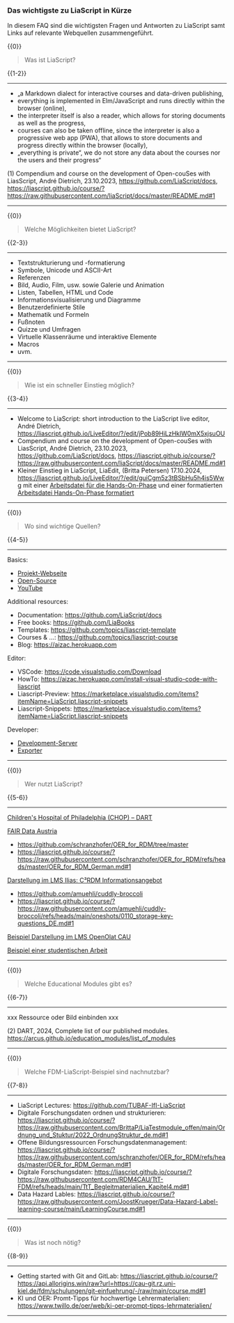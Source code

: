 

<!--
author:   Canan Hastik, Gudrun Schwenk
email:    c.hastik@igsd-ev.de
version:  0.1.0
language: 
icon:     https://raw.githubusercontent.com/chastik/Beratung_Dateityp_Bild/refs/heads/main/SODa-Logo_full.svg
link:     https://raw.githubusercontent.com/chastik/Beratung/refs/heads/main/soda.css
comment:  Dieses Modul....
-->


### Das wichtigste zu LiaScript in Kürze

In diesem FAQ sind die wichtigsten Fragen und Antworten zu LiaScript samt Links auf relevante Webquellen zusammengeführt. 

{{0}}
>Was ist LiaScript?

{{1-2}}
***************
- „a Markdown dialect for interactive courses and data-driven publishing,
- everything is implemented in Elm/JavaScript and runs directly within the browser (online),
- the interpreter itself is also a reader, which allows for storing documents as well as the progress,
- courses can also be taken offline, since the interpreter is also a progressive web app (PWA), that allows to store documents and progress directly within the browser (locally),
- „everything is private“, we do not store any data about the courses nor the users and their progress“ 

(1) Compendium and course on the development of Open-couSes with LiasScript, André Dietrich, 23.10.2023,  https://github.com/LiaScript/docs, https://liascript.github.io/course/?https://raw.githubusercontent.com/liaScript/docs/master/README.md#1

***************


{{0}}
>Welche Möglichkeiten bietet LiaScript?

{{2-3}}
***************
- Textstrukturierung und -formatierung
- Symbole, Unicode und ASCII-Art
- Referenzen
- Bild, Audio, Film, usw. sowie Galerie und Animation
- Listen, Tabellen, HTML und Code
- Informationsvisualisierung und Diagramme
- Benutzerdefinierte Stile
- Mathematik und Formeln
- Fußnoten
- Quizze und Umfragen
- Virtuelle Klassenräume und interaktive Elemente
- Macros
- uvm.

***************

{{0}}
>Wie ist ein schneller Einstieg möglich?

{{3-4}}
***************
- Welcome to LiaScript: short introduction to the LiaScript live editor, André Dietrich, https://liascript.github.io/LiveEditor/?/edit/jPob89HiLzHklW0mX5xjsuOU
- Compendium and course on the development of Open-couSes with LiasScript, André Dietrich, 23.10.2023, https://github.com/LiaScript/docs, https://liascript.github.io/course/?https://raw.githubusercontent.com/liaScript/docs/master/README.md#1
- Kleiner Einstieg in LiaScript, LiaEdit, (Britta Petersen) 17.10.2024, https://liascript.github.io/LiveEditor/?/edit/guiCgm5z3tBSbHu5h4is5Wwg mit einer [Arbeitsdatei für die Hands-On-Phase](https://liascript.github.io/LiveEditor/?/show/file/https://raw.githubusercontent.com/RDM4CAU/LiaPlayground/refs/heads/main/Einstieg-LiaScript_unformatiert.md) und einer formatierten [Arbeitsdatei Hands-On-Phase formatiert](https://liascript.github.io/LiveEditor/?/show/file/https://raw.githubusercontent.com/RDM4CAU/LiaPlayground/refs/heads/main/Einstieg-LiaScript.md)

***************

{{0}}
>Wo sind wichtige Quellen?

{{4-5}}
***************
Basics:

+ [Projekt-Webseite](https://LiaScript.github.io)
+ [Open-Source](https://github.com/liascript)
+ [YouTube](https://www.youtube.com/channel/UCyiTe2GkW_u05HSdvUblGYg)

Additional resources:

- Documentation: https://github.com/LiaScript/docs
- Free books: https://github.com/LiaBooks
- Templates: https://github.com/topics/liascript-template
- Courses & …: https://github.com/topics/liascript-course
- Blog: https://aizac.herokuapp.com

Editor: 

- VSCode: https://code.visualstudio.com/Download
- HowTo: https://aizac.herokuapp.com/install-visual-studio-code-with-liascript
- Liascript-Preview: https://marketplace.visualstudio.com/items?itemName=LiaScript.liascript-snippets
- Liascript-Snippets: https://marketplace.visualstudio.com/items?itemName=LiaScript.liascript-snippets 

Developer:

+ [Development-Server](https://www.npmjs.com/package/@liascript/devserver)
+ [Exporter](https://www.npmjs.com/package/@liascript/exporter)

***************

{{0}}
>Wer nutzt LiaScript?

{{5-6}}
***************
[Children's Hospital of Philadelphia (CHOP) – DART](https://arcus.github.io/education_modules/list_of_modules)

[FAIR Data Austria](https://zenodo.org/records/6923344)

- https://github.com/schranzhofer/OER_for_RDM/tree/master
- https://liascript.github.io/course/?https://raw.githubusercontent.com/schranzhofer/OER_for_RDM/refs/heads/master/OER_for_RDM_German.md#1

[Darstellung im LMS Ilias: C³RDM Informationsangebot](https://www.edulabs.uni-koeln.de/goto.php?target=fold_1513)

- https://github.com/amuehli/cuddly-broccoli
- https://liascript.github.io/course/?https://raw.githubusercontent.com/amuehli/cuddly-broccoli/refs/heads/main/oneshots/0110_storage-key-questions_DE.md#1

[Beispiel Darstellung im LMS OpenOlat CAU](https://lms.uni-kiel.de/url/RepositoryEntry/4888821877)

[Beispiel einer studentischen Arbeit](https://liascript.github.io/course/?https://raw.githubusercontent.com/RDM4CAU/Demos/main/literaturrecherche/digitaleliteraturrecherche.md#1)

***************

{{0}}
>Welche Educational Modules gibt es?

{{6-7}}
***************
xxx Ressource oder Bild einbinden xxx

(2) DART, 2024, Complete list of our published modules.  https://arcus.github.io/education_modules/list_of_modules

***************


{{0}}
>Welche FDM-LiaScript-Beispiel sind nachnutzbar?

{{7-8}}
***************
- LiaScript Lectures: https://github.com/TUBAF-IfI-LiaScript  
- Digitale Forschungsdaten ordnen und strukturieren: https://liascript.github.io/course/?https://raw.githubusercontent.com/BrittaP/LiaTestmodule_offen/main/Ordnung_und_Stuktur/2022_OrdnungStruktur_de.md#1
- Offene Bildungsressourcen Forschungsdatenmanagement:  https://liascript.github.io/course/?https://raw.githubusercontent.com/schranzhofer/OER_for_RDM/refs/heads/master/OER_for_RDM_German.md#1
- Digitale Forschungsdaten: https://liascript.github.io/course/?https://raw.githubusercontent.com/RDM4CAU/TtT-FDM/refs/heads/main/TtT_Begleitmaterialien_Kapitel4.md#1
- Data Hazard Lables: https://liascript.github.io/course/?https://raw.githubusercontent.com/JoostKrueger/Data-Hazard-Label-learning-course/main/LearningCourse.md#1

***************


{{0}}
>Was ist noch nötig?

{{8-9}}
***************
- Getting started with Git and GitLab: https://liascript.github.io/course/?https://api.allorigins.win/raw?url=https://cau-git.rz.uni-kiel.de/fdm/schulungen/git-einfuehrung/-/raw/main/course.md#1 
- KI und OER: Promt-Tipps für hochwertige Lehrermaterialien: https://www.twillo.de/oer/web/ki-oer-prompt-tipps-lehrmaterialien/

***************

